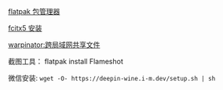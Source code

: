 
[flatpak 包管理器 ](https://wiki.archlinux.org/title/Flatpak_(%E7%AE%80%E4%BD%93%E4%B8%AD%E6%96%87))

[fcitx5 安装 ](https://pikakolendo.hatenablog.com/entry/2021/02/08/linux_mint_20.1%EF%BC%88%E5%9F%BA%E4%BA%8EUbuntu_20.04_LTS%EF%BC%89%E5%AE%89%E8%A3%85%E6%AD%A3%E5%BC%8F%E7%89%88fcitx5%EF%BC%88flatpak%EF%BC%89)


[warpinator:跨局域网共享文件](https://blog.csdn.net/weixin_39584405/article/details/111620613)


截图工具： flatpak install Flameshot

微信安装: `wget -O- https://deepin-wine.i-m.dev/setup.sh | sh`
